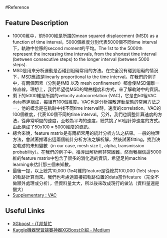 #Reference

## Feature Description

* 10000維中，前5000維是所謂的mean squared displacement (MSD) as a function of time interval，5000個維度分別代表5000個不同time interval下，軌跡中位移的second moment的平均。The 1st to the 5000th represent the increasing time intervals, from the shortest time interval (between consecutive steps) to the longer interval (between 5000 steps).
* MSD是用來分析運動是否碰到阻礙常用的方法。在完全沒有碰到阻礙的情況下，MSD應該是linearly proportional to the time interval。在我們的例子中，有兩個因素（分別是fMB 以及 mesh confinement）都會使MSD偏離一條直線。理想上，我們希望從MSD的彎曲程度和方式，來了解軌跡中的資訊。
* 剩下的5000維是所謂的velocity autocorrelation (VAC)，它是由50組VAC data串連組成，每組有100個維度。VAC也是分析擴散運動型態的常用方法之一，他的概念是在軌跡中找不同time interval時，速度的correlation。VAC的100個維度，代表100個不同的time interval。另外，我們也調整計算速度的方法，從非常瞬間的速度，至較為平均的速度，總共挑了50個計算速度的方式。由此構成了50x100 = 5000維度的資訊。
* 總合來說，feature matrix是有兩組常用的統計分析方法之結果。一般的物理方法，會試著推導出這兩個統計分析方法之解析解，然後試著fitting，找到決定軌跡的未知變數（in our case, mesh size L, alpha, transmission probability）。在我們的例子中，推導出解析解非常困難，然而我相信這5000維的feature matrix中包含了很多的消化過的資訊，希望足夠machine learning來估計那三個未知數。
* 最後一提，以上總共10,000 (1e4)維的feature是從總共100,000 (1e5) steps的軌跡計算而來。我們也考慮過直接把軌跡位置的data當作feature（完全不做額外處理或分析），但資料量太大，所以後來改成現行的做法（資料量還是蠻大）
* [Supplementary : VAC](http://people.virginia.edu/~lz2n/mse627/notes/Correlations.pdf)

## Useful Links
* [XGboost - iT邦幫忙](https://github.com/cddlyf/GCANet)
* [Kaggle機器學習競賽神器XGBoost介紹 - Medium](https://medium.com/jameslearningnote/%E8%B3%87%E6%96%99%E5%88%86%E6%9E%90-%E6%A9%9F%E5%99%A8%E5%AD%B8%E7%BF%92-%E7%AC%AC5-2%E8%AC%9B-kaggle%E6%A9%9F%E5%99%A8%E5%AD%B8%E7%BF%92%E7%AB%B6%E8%B3%BD%E7%A5%9E%E5%99%A8xgboost%E4%BB%8B%E7%B4%B9-1c8f55cffcc)